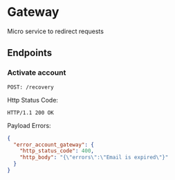 # Gateway

Micro service to redirect requests

## Endpoints

### Activate account

`POST: /recovery`

Http Status Code:

`HTTP/1.1 200 OK`

Payload Errors:

```json
{
  "error_account_gateway": {
    "http_status_code": 400,
    "http_body": "{\"errors\":\"Email is expired\"}"
  }
}
```
